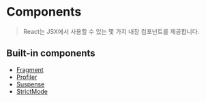 # Components

> React는 JSX에서 사용할 수 있는 몇 가지 내장 컴포넌트를 제공합니다.

## Built-in components

- [Fragment](./Fragment.md)
- [Profiler](./Profiler.md)
- [Suspense](./Suspense.md)
- [StrictMode](./StrictMode.md)
